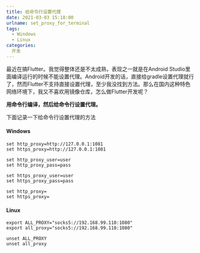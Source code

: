 ```yaml
---
title: 给命令行设置代理
date: 2021-03-03 15:18:00
urlname: set_proxy_for_terminal
tags: 
  - Windows
  - Linux
categories: 
  开发
---
```


最近在搞Flutter。我觉得整体还是不太成熟，表现之一就是在Android Studio里面编译运行的时候不能设置代理。Android开发的话，直接给gradle设置代理就行了，然而Flutter不支持直接设置代理，至少我没找到方法。那么在国内这种特色网络环境下，我又不喜欢用镜像仓库，怎么做Flutter开发呢？  
<!-- more -->
**用命令行编译，然后给命令行设置代理。**  

下面记录一下给命令行设置代理的方法  

#### Windows
```shell
set http_proxy=http://127.0.0.1:1081
set https_proxy=http://127.0.0.1:1081

set http_proxy_user=user
set http_proxy_pass=pass

set https_proxy_user=user
set https_proxy_pass=pass

set http_proxy=
set https_proxy=
```

#### Linux
```shell
export ALL_PROXY="socks5://192.168.99.110:1080"
export all_proxy="socks5://192.168.99.110:1080"

unset ALL_PROXY
unset all_proxy
```


